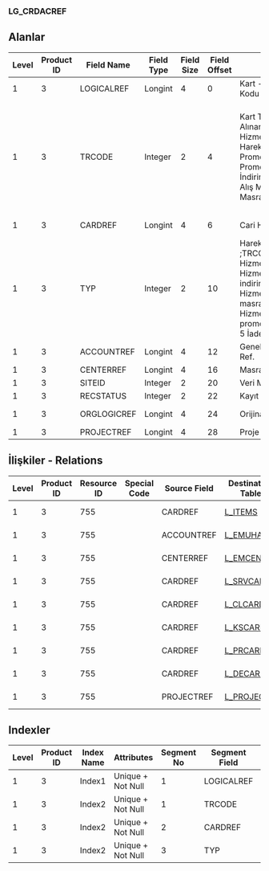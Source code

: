 ### LG_CRDACREF

## Alanlar

**Level**|**Product ID**|**Field Name**|**Field Type**|**Field Size**|**Field Offset**|**Türkçe Açıklama**|**Expression**
-----|-----|-----|-----|-----|-----|-----|-----
1|3|LOGICALREF|Longint|4|0|Kart - Genel Muhasebe Kodu Logical Ref.|Card - General Ledger Code Logical Reference
1|3|TRCODE|Integer|2|4|Kart Türü; 1 Malzeme;3 Alınan Hizmet;4 Satılan Hizmet;5 Cari Hesap;8 Kasa Hareketi;9 Alış Promosyonu;10 Satış Promosyonu;11 Alış İndirimi;12 Satış İndirimi;13 Alış Masrafı;14 Satış Masrafı|Card Type ;1 Item Card;3 Services Purchased;4 Services Sales;5 AR / AP;8 Safe Deposit Transaction;9 Purchase Promotion;10 Sales Promotion;11 Purchase Discount;12 Sales Discount;13 Purchase Surcharge;14 Sales Surcharge
1|3|CARDREF|Longint|4|6|Cari Hesap Kartı Ref.|Account Receivable / Payable Card Reference
1|3|TYP|Integer|2|10|Hareket türü ;TRCODE=1;TRCODE=3,4   1 Hizmetler;TRCODE=3,4   2 Hizmet indirimleri;TRCODE=3,4   3 Hizmet masrafları;TRCODE=3,4   4 Hizmet promosyonları;TRCODE=3,4   5 İade hizmetler|Transaction Type ;TRCODE=1;TRCODE=3,4   1 Services;TRCODE=3,4   2 Service Discounts;TRCODE=3,4   3 Service Surcharges;TRCODE=3,4   4 Service Promotions;TRCODE=3,4   5 Service Returns
1|3|ACCOUNTREF|Longint|4|12|Genel Muhasebe Hesabı Ref.|General Ledger Account Reference
1|3|CENTERREF|Longint|4|16|Masraf Merkezi Ref.|Overhead Pool Reference
1|3|SITEID|Integer|2|20|Veri Merkezi|Data Processing Site
1|3|RECSTATUS|Integer|2|22|Kayıt Durumu|Record Status
1|3|ORGLOGICREF|Longint|4|24|Orijinal Kayıt Log. Ref.|Original Record Logical Reference
1|3|PROJECTREF|Longint|4|28|Proje Referansı|PROJECT Reference

## İlişkiler - Relations
**Level**|**Product ID**|**Resource ID**|**Special Code**|**Source Field**|**Destination Table**|**Destination Field**|**Relation Type**|**Extra Condition**
-----|-----|-----|-----|-----|-----|-----|-----|-----
1|3|755||CARDREF|[L_ITEMS](../LG_ITEMS "L_ITEMS")|LOGICALREF|one-to-one|TRCODE=1
1|3|755||ACCOUNTREF|[L_EMUHACC](../LG_EMUHACC "L_EMUHACC")|LOGICALREF|one-to-one|
1|3|755||CENTERREF|[L_EMCENTER](../LG_EMCENTER "L_EMCENTER")|LOGICALREF|one-to-one|
1|3|755||CARDREF|[L_SRVCARD](../LG_SRVCARD "L_SRVCARD")|LOGICALREF|one-to-one|TRCODE=3,4
1|3|755||CARDREF|[L_CLCARD](../LG_CLCARD "L_CLCARD")|LOGICALREF|one-to-one|TRCODE=5
1|3|755||CARDREF|[L_KSCARD](../LG_KSCARD "L_KSCARD")|LOGICALREF|one-to-one|TRCODE=8
1|3|755||CARDREF|[L_PRCARDS](../LG_PRCARDS "L_PRCARDS")|LOGICALREF|one-to-one|TRCODE=9,10
1|3|755||CARDREF|[L_DECARDS](../LG_DECARDS "L_DECARDS")|LOGICALREF|one-to-one|TRCODE=11,12,13,14
1|3|755||PROJECTREF|[L_PROJECT](../L_PROJECT "L_PROJECT")|LOGICALREF|one-to-one|

## Indexler
**Level**|**Product ID**|**Index Name**|**Attributes**|**Segment No**|**Segment Field**|**Sense**
-----|-----|-----|-----|-----|-----|-----
1|3|Index1|Unique + Not Null|1|LOGICALREF|Ascending
1|3|Index2|Unique + Not Null|1|TRCODE|Ascending
1|3|Index2|Unique + Not Null|2|CARDREF|Ascending
1|3|Index2|Unique + Not Null|3|TYP|Ascending
